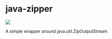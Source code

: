 # java-zipper

[![](https://jitpack.io/v/Commander-lol/java-zipper.svg)](https://jitpack.io/#Commander-lol/java-zipper)

A simple wrapper around java.util.ZipOutputStream
